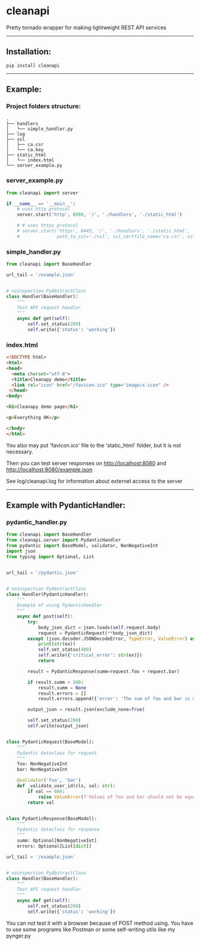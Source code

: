 # cleanapi
Pretty tornado wrapper for making lightweight REST API services

____
## Installation:
```
pip install cleanapi
```
____
## Example:

### Project folders structure:
```
.
├── handlers
│   └── simple_handler.py
├── log
├── ssl
│   ├── ca.csr
│   └── ca.key
├── static_html
│   └── index.html
└── server_example.py
```

### server_example.py
```python
from cleanapi import server

if __name__ == '__main__':
    # uses http protocol
    server.start('http', 8080, '/', './handlers', './static_html')

    # # uses https protocol
    # server.start('https', 8443, '/', './handlers', './static_html',
    #              path_to_ssl='./ssl', ssl_certfile_name='ca.csr', ssl_keyfile_name='ca.key')
```

### simple_handler.py
```python
from cleanapi import BaseHandler

url_tail = '/example.json'


# noinspection PyAbstractClass
class Handler(BaseHandler):
    """
    Test API request handler
    """
    async def get(self):
        self.set_status(200)
        self.write({'status': 'working'})
```

### index.html
```html
<!DOCTYPE html>
<html>
<head>
  <meta charset="utf-8">
  <title>Cleanapy demo</title>
  <link rel="icon" href="/favicon.ico" type="image/x-icon" />
 </head>
<body>

<h1>Cleanapy demo page</h1>

<p>Everything OK</p>

</body>
</html>
```
You also may put 'favicon.ico' file to the 'static_html' folder, but it is not necessary.

Then you can test server responses on [http://localhost:8080](http://localhost:8080) and [http://localhost:8080/example.json](http://localhost:8080/example.json)

See log/cleanapi.log for information about externel access to the server
____

## Example with PydanticHandler:

### pydantic_handler.py
```python
from cleanapi import BaseHandler
from cleanapi.server import PydanticHandler
from pydantic import BaseModel, validator, NonNegativeInt
import json
from typing import Optional, List


url_tail = '/pydantic.json'


# noinspection PyAbstractClass
class Handler(PydanticHandler):
    """
    Example of using PydanticHandler
    """
    async def post(self):
        try:
            body_json_dict = json.loads(self.request.body)
            request = PydanticRequest(**body_json_dict)
        except (json.decoder.JSONDecodeError, TypeError, ValueError) as ex:
            print(str(ex))
            self.set_status(400)
            self.write({'critical_error': str(ex)})
            return

        result = PydanticResponse(summ=request.foo + request.bar)

        if result.summ > 500:
            result.summ = None
            result.errors = []
            result.errors.append({'error': 'The sum of foo and bar is more than 1000'})

        output_json = result.json(exclude_none=True)

        self.set_status(200)
        self.write(output_json)


class PydanticRequest(BaseModel):
    """
    Pydantic dataclass for request
    """
    foo: NonNegativeInt
    bar: NonNegativeInt

    @validator('foo', 'bar')
    def _validate_user_id(cls, val: str):
        if val == 666:
            raise ValueError(f'Values of foo and bar should not be equal to 666')
        return val


class PydanticResponse(BaseModel):
    """
    Pydantic dataclass for response
    """
    summ: Optional[NonNegativeInt]
    errors: Optional[List[dict]]

url_tail = '/example.json'


# noinspection PyAbstractClass
class Handler(BaseHandler):
    """
    Test API request handler
    """
    async def get(self):
        self.set_status(200)
        self.write({'status': 'working'})
```

You can not test it with a browser because of POST method using. You have to use some programs like Postman or some self-writing utils like my pynger.py
